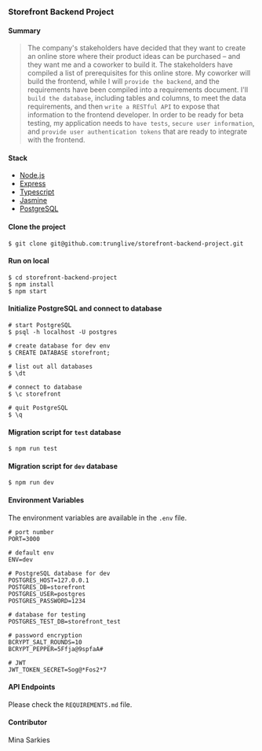 ### Storefront Backend Project

#### Summary

> The company's stakeholders have decided that they want to create an online store where their product ideas can be purchased – and they want me and a coworker to build it.
> The stakeholders have compiled a list of prerequisites for this online store. My coworker will build the frontend, while I will `provide the backend`, and the requirements have been compiled into a requirements document.
> I'll `build the database`, including tables and columns, to meet the data requirements, and then `write a RESTful API` to expose that information to the frontend developer.
> In order to be ready for beta testing, my application needs to `have tests`, `secure user information`, and `provide user authentication tokens` that are ready to integrate with the frontend.

#### Stack

- [Node.js](https://github.com/nodejs/node)
- [Express](https://github.com/expressjs/express)
- [Typescript](https://github.com/microsoft/TypeScript)
- [Jasmine](https://github.com/jasmine/jasmine)
- [PostgreSQL](https://github.com/postgres/postgres)

#### Clone the project

```shell
$ git clone git@github.com:trunglive/storefront-backend-project.git
```

#### Run on local

```shell
$ cd storefront-backend-project
$ npm install
$ npm start
```

#### Initialize PostgreSQL and connect to database

```shell
# start PostgreSQL
$ psql -h localhost -U postgres

# create database for dev env
$ CREATE DATABASE storefront;

# list out all databases
$ \dt

# connect to database
$ \c storefront

# quit PostgreSQL
$ \q
```

#### Migration script for `test` database

```shell
$ npm run test
```

#### Migration script for `dev` database

```shell
$ npm run dev
```

#### Environment Variables

The environment variables are available in the `.env` file.

```shell
# port number
PORT=3000

# default env
ENV=dev

# PostgreSQL database for dev
POSTGRES_HOST=127.0.0.1
POSTGRES_DB=storefront
POSTGRES_USER=postgres
POSTGRES_PASSWORD=1234

# database for testing
POSTGRES_TEST_DB=storefront_test

# password encryption
BCRYPT_SALT_ROUNDS=10
BCRYPT_PEPPER=5Ffja@9spfaA#

# JWT
JWT_TOKEN_SECRET=Sog@*Fos2*7
```

#### API Endpoints

Please check the `REQUIREMENTS.md` file.

#### Contributor

Mina Sarkies
